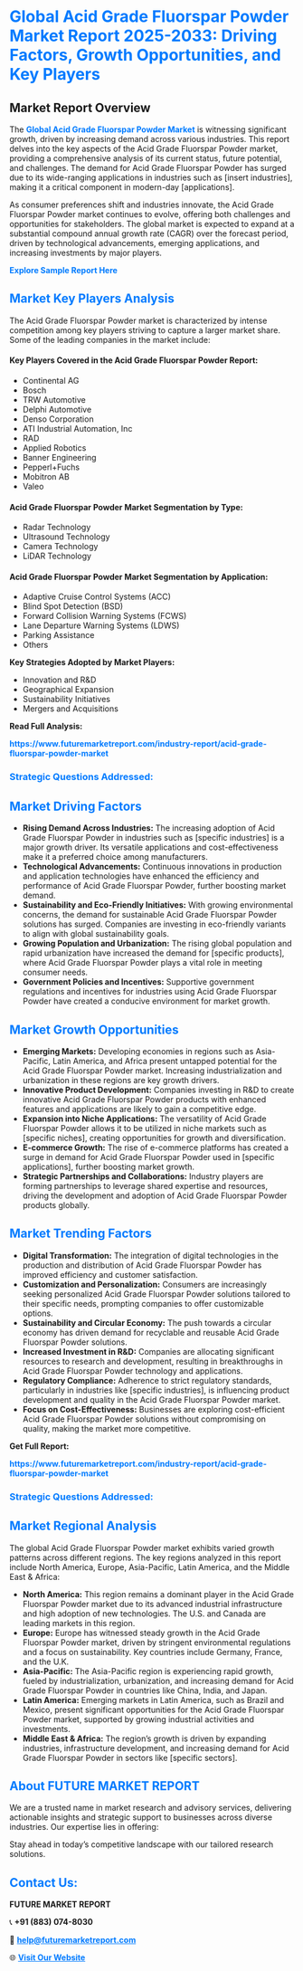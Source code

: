 <h1 style="color: #007BFF;">Global Acid Grade Fluorspar Powder Market Report 2025-2033: Driving Factors, Growth Opportunities, and Key Players</h1>

<section id="overview">
<h2>Market Report Overview</h2>
<p>The <a href="https://www.futuremarketreport.com/industry-report/acid-grade-fluorspar-powder-market" style="color: #007BFF; text-decoration: none;"><strong>Global Acid Grade Fluorspar Powder Market</strong></a> is witnessing significant growth, driven by increasing demand across various industries. This report delves into the key aspects of the Acid Grade Fluorspar Powder market, providing a comprehensive analysis of its current status, future potential, and challenges. The demand for Acid Grade Fluorspar Powder has surged due to its wide-ranging applications in industries such as [insert industries], making it a critical component in modern-day [applications].</p>
<p>As consumer preferences shift and industries innovate, the Acid Grade Fluorspar Powder market continues to evolve, offering both challenges and opportunities for stakeholders. The global market is expected to expand at a substantial compound annual growth rate (CAGR) over the forecast period, driven by technological advancements, emerging applications, and increasing investments by major players.</p>
</section>

<section id="overview">
<p><a href="https://www.futuremarketreport.com/request-sample/reportId=32845" style="color: #007BFF; text-decoration: none;"><strong>Explore Sample Report Here</strong></a></p>
</section>

<section id="key-players">
<h2 style="color: #007BFF;">Market Key Players Analysis</h2>
<p>The Acid Grade Fluorspar Powder market is characterized by intense competition among key players striving to capture a larger market share. Some of the leading companies in the market include:</p>
<h4>Key Players Covered in the Acid Grade Fluorspar Powder Report:</h4>
<ul><li>Continental AG</li><li>Bosch</li><li>TRW Automotive</li><li>Delphi Automotive</li><li>Denso Corporation</li><li>ATI Industrial Automation, Inc</li><li>RAD</li><li>Applied Robotics</li><li>Banner Engineering</li><li>Pepperl+Fuchs</li><li>Mobitron AB</li><li>Valeo</li></ul>
<h4>Acid Grade Fluorspar Powder Market Segmentation by Type:</h4>
<ul><li>Radar Technology</li><li>Ultrasound Technology</li><li>Camera Technology</li><li>LiDAR Technology</li></ul>

<h4>Acid Grade Fluorspar Powder Market Segmentation by Application:</h4>
<ul><li>Adaptive Cruise Control Systems (ACC)</li><li>Blind Spot Detection (BSD)</li><li>Forward Collision Warning Systems (FCWS)</li><li>Lane Departure Warning Systems (LDWS)</li><li>Parking Assistance</li><li>Others</li></ul>
<p><strong>Key Strategies Adopted by Market Players:</strong></p>
<ul>
<li>Innovation and R&D</li>
<li>Geographical Expansion</li>
<li>Sustainability Initiatives</li>
<li>Mergers and Acquisitions</li>
</ul>
</section>

<section>
<p><strong>Read Full Analysis: </strong></p><a href="https://www.futuremarketreport.com/industry-report/acid-grade-fluorspar-powder-market" style="color: #007BFF; text-decoration: none;"><strong>https://www.futuremarketreport.com/industry-report/acid-grade-fluorspar-powder-market</strong></a>
<h3 style="color: #007BFF;">Strategic Questions Addressed:</h3>
</section>

<section id="driving-factors">
<h2 style="color: #007BFF;">Market Driving Factors</h2>
<ul>
<li><strong>Rising Demand Across Industries:</strong> The increasing adoption of Acid Grade Fluorspar Powder in industries such as [specific industries] is a major growth driver. Its versatile applications and cost-effectiveness make it a preferred choice among manufacturers.</li>
<li><strong>Technological Advancements:</strong> Continuous innovations in production and application technologies have enhanced the efficiency and performance of Acid Grade Fluorspar Powder, further boosting market demand.</li>
<li><strong>Sustainability and Eco-Friendly Initiatives:</strong> With growing environmental concerns, the demand for sustainable Acid Grade Fluorspar Powder solutions has surged. Companies are investing in eco-friendly variants to align with global sustainability goals.</li>
<li><strong>Growing Population and Urbanization:</strong> The rising global population and rapid urbanization have increased the demand for [specific products], where Acid Grade Fluorspar Powder plays a vital role in meeting consumer needs.</li>
<li><strong>Government Policies and Incentives:</strong> Supportive government regulations and incentives for industries using Acid Grade Fluorspar Powder have created a conducive environment for market growth.</li>
</ul>
</section>

<section id="growth-opportunities">
<h2 style="color: #007BFF;">Market Growth Opportunities</h2>
<ul>
<li><strong>Emerging Markets:</strong> Developing economies in regions such as Asia-Pacific, Latin America, and Africa present untapped potential for the Acid Grade Fluorspar Powder market. Increasing industrialization and urbanization in these regions are key growth drivers.</li>
<li><strong>Innovative Product Development:</strong> Companies investing in R&D to create innovative Acid Grade Fluorspar Powder products with enhanced features and applications are likely to gain a competitive edge.</li>
<li><strong>Expansion into Niche Applications:</strong> The versatility of Acid Grade Fluorspar Powder allows it to be utilized in niche markets such as [specific niches], creating opportunities for growth and diversification.</li>
<li><strong>E-commerce Growth:</strong> The rise of e-commerce platforms has created a surge in demand for Acid Grade Fluorspar Powder used in [specific applications], further boosting market growth.</li>
<li><strong>Strategic Partnerships and Collaborations:</strong> Industry players are forming partnerships to leverage shared expertise and resources, driving the development and adoption of Acid Grade Fluorspar Powder products globally.</li>
</ul>
</section>

<section id="trending-factors">
<h2 style="color: #007BFF;">Market Trending Factors</h2>
<ul>
<li><strong>Digital Transformation:</strong> The integration of digital technologies in the production and distribution of Acid Grade Fluorspar Powder has improved efficiency and customer satisfaction.</li>
<li><strong>Customization and Personalization:</strong> Consumers are increasingly seeking personalized Acid Grade Fluorspar Powder solutions tailored to their specific needs, prompting companies to offer customizable options.</li>
<li><strong>Sustainability and Circular Economy:</strong> The push towards a circular economy has driven demand for recyclable and reusable Acid Grade Fluorspar Powder solutions.</li>
<li><strong>Increased Investment in R&D:</strong> Companies are allocating significant resources to research and development, resulting in breakthroughs in Acid Grade Fluorspar Powder technology and applications.</li>
<li><strong>Regulatory Compliance:</strong> Adherence to strict regulatory standards, particularly in industries like [specific industries], is influencing product development and quality in the Acid Grade Fluorspar Powder market.</li>
<li><strong>Focus on Cost-Effectiveness:</strong> Businesses are exploring cost-efficient Acid Grade Fluorspar Powder solutions without compromising on quality, making the market more competitive.</li>
</ul>
</section>

<section>
<p><strong>Get Full Report: </strong></p><a href="https://www.futuremarketreport.com/industry-report/acid-grade-fluorspar-powder-market" style="color: #007BFF; text-decoration: none;"><strong>https://www.futuremarketreport.com/industry-report/acid-grade-fluorspar-powder-market</strong></a>
<h3 style="color: #007BFF;">Strategic Questions Addressed:</h3>
</section>


<section id="regional-analysis">
<h2 style="color: #007BFF;">Market Regional Analysis</h2>
<p>The global Acid Grade Fluorspar Powder market exhibits varied growth patterns across different regions. The key regions analyzed in this report include North America, Europe, Asia-Pacific, Latin America, and the Middle East & Africa:</p>
<ul>
<li><strong>North America:</strong> This region remains a dominant player in the Acid Grade Fluorspar Powder market due to its advanced industrial infrastructure and high adoption of new technologies. The U.S. and Canada are leading markets in this region.</li>
<li><strong>Europe:</strong> Europe has witnessed steady growth in the Acid Grade Fluorspar Powder market, driven by stringent environmental regulations and a focus on sustainability. Key countries include Germany, France, and the U.K.</li>
<li><strong>Asia-Pacific:</strong> The Asia-Pacific region is experiencing rapid growth, fueled by industrialization, urbanization, and increasing demand for Acid Grade Fluorspar Powder in countries like China, India, and Japan.</li>
<li><strong>Latin America:</strong> Emerging markets in Latin America, such as Brazil and Mexico, present significant opportunities for the Acid Grade Fluorspar Powder market, supported by growing industrial activities and investments.</li>
<li><strong>Middle East & Africa:</strong> The region’s growth is driven by expanding industries, infrastructure development, and increasing demand for Acid Grade Fluorspar Powder in sectors like [specific sectors].</li>
</ul>
</section>

<footer>
<h2 style="color: #007BFF;">About FUTURE MARKET REPORT</h2>
<p>We are a trusted name in market research and advisory services, delivering actionable insights and strategic support to businesses across diverse industries. Our expertise lies in offering:</p>

<p>Stay ahead in today’s competitive landscape with our tailored research solutions.</p>

<h2 style="color: #007BFF;">Contact Us:</h2>
<p><strong>FUTURE MARKET REPORT</strong></p>
<p>📞 <strong>+91 (883) 074-8030</strong></p>
<p>📧 <strong><a href="mailto:help@futuremarketreport.com" style="color: #007BFF;">help@futuremarketreport.com</a></strong></p>
<p>🌐 <strong><a href="https://www.futuremarketreport.com/" style="color: #007BFF;">Visit Our Website</a></strong></p>
</footer>